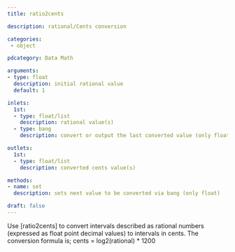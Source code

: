```yaml
---
title: ratio2cents

description: rational/Cents conversion

categories:
 - object

pdcategory: Data Math

arguments:
- type: float
  description: initial rational value
  default: 1

inlets:
  1st:
  - type: float/list
    description: rational value(s)
  - type: bang
    description: convert or output the last converted value (only float)

outlets:
  1st:
  - type: float/list
    description: converted cents value(s)

methods:
- name: set
  description: sets next value to be converted via bang (only float)

draft: false
---
```


Use [ratio2cents] to convert intervals described as rational numbers (expressed as float point decimal values) to intervals in cents. The conversion formula is;
cents = log2(rational) * 1200